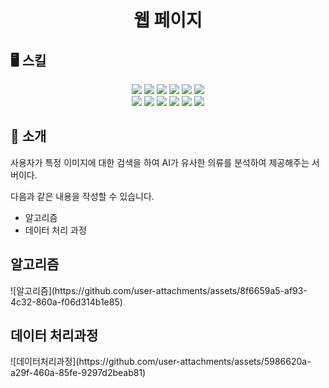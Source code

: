 <div align="center">
 <h1>웹 페이지</h1>
</div> 
 <h2>🖥️ 스킬</h2>
<div align="center">
 <img src="https://img.shields.io/badge/HTML5-E34F26?style=for-the-badge&logo=html5&logoColor=white">
<img src="https://img.shields.io/badge/CSS3-1572B6?style=for-the-badge&logo=css3&logoColor=white">
<img src="https://img.shields.io/badge/mdi%2Ffont-2196F3?style=for-the-badge&logo=materialdesign&logoColor=white">
<img src="https://img.shields.io/badge/axios-5A29E4?style=for-the-badge&logo=axios&logoColor=white">
<img src="https://img.shields.io/badge/core--js-F7DF1E?style=for-the-badge&logo=javascript&logoColor=black">
<img src="https://img.shields.io/badge/cors-000000?style=for-the-badge&logo=express&logoColor=white">
<br/>
<img src="https://img.shields.io/badge/vue.js-4FC08D?style=for-the-badge&logo=vue.js&logoColor=white">
<img src="https://img.shields.io/badge/vue--router-4FC08D?style=for-the-badge&logo=vue.js&logoColor=white">
<img src="https://img.shields.io/badge/vuetify-1867C0?style=for-the-badge&logo=vuetify&logoColor=white">
<img src="https://img.shields.io/badge/vuex-4FC08D?style=for-the-badge&logo=vue.js&logoColor=white">
<img src="https://img.shields.io/badge/babel-F9DC3E?style=for-the-badge&logo=babel&logoColor=black">
<img src="https://img.shields.io/badge/sass-CC6699?style=for-the-badge&logo=sass&logoColor=white">

</div>


## 📝 소개
사용자가 특정 이미지에 대한 검색을 하여 AI가 유사한 의류를 분석하여 제공해주는 서버이다.

다음과 같은 내용을 작성할 수 있습니다.
- 알고리즘
- 데이터 처리 과정


<div>
 <h2>알고리즘</h2>
  ![알고리즘](https://github.com/user-attachments/assets/8f6659a5-af93-4c32-860a-f06d314b1e85)
</div>

<div>
 <h2>데이터 처리과정</h2>
  ![데이터처리과정](https://github.com/user-attachments/assets/5986620a-a29f-460a-85fe-9297d2beab81)
</div>

